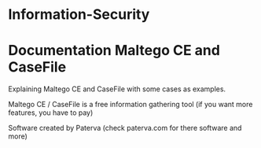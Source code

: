 # Information-Security

# Documentation Maltego CE and CaseFile

Explaining Maltego CE and CaseFile with some cases as examples.

Maltego CE / CaseFile is a free information gathering tool (if you want more features, you have to pay)

Software created by Paterva (check paterva.com for there software and more)
